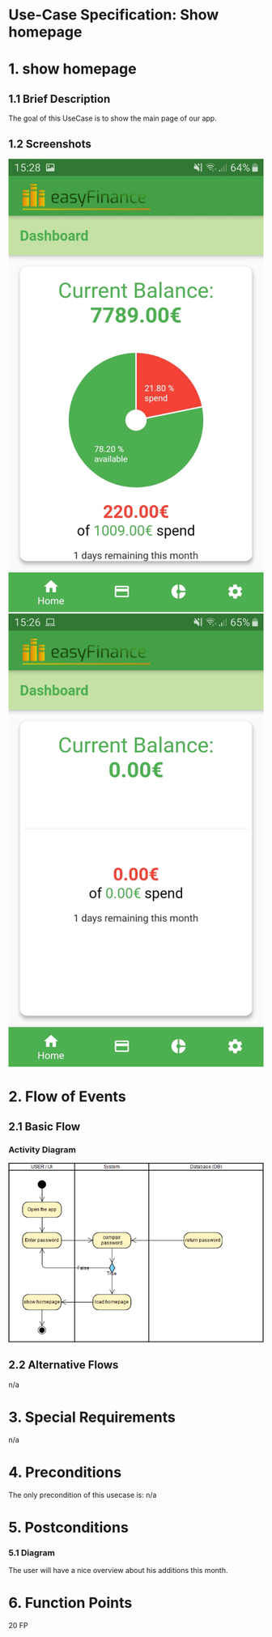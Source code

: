 # Use-Case Specification: Show homepage

# 1. show homepage

## 1.1 Brief Description

The goal of this UseCase is to show the main page of our app.

## 1.2 Screenshots
![Homepage epmty](./show_Homepage.jpeg)
![Homepage filled](./show_Homepage2.jpeg)

# 2. Flow of Events

## 2.1 Basic Flow

### Activity Diagram
![Activity Diagram](./AD_show_homepage.png)

## 2.2 Alternative Flows
n/a

# 3. Special Requirements
n/a

# 4. Preconditions
The only precondition of this usecase is:
n/a

# 5. Postconditions

### 5.1 Diagram
The user will have a nice overview about his additions this month.

# 6. Function Points
20 FP
